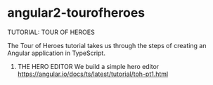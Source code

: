 # angular2-tourofheroes

TUTORIAL: TOUR OF HEROES

The Tour of Heroes tutorial takes us through the steps of creating an Angular application in TypeScript.

1. THE HERO EDITOR
We build a simple hero editor
https://angular.io/docs/ts/latest/tutorial/toh-pt1.html
